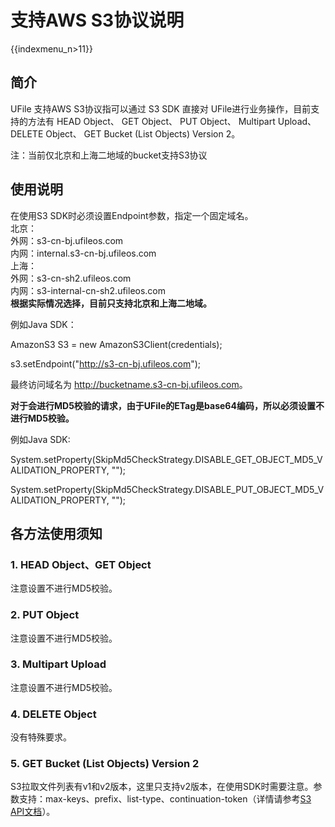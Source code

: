 # 支持AWS S3协议说明

{{indexmenu_n>11}}

## 简介

UFile 支持AWS S3协议指可以通过 S3 SDK 直接对 UFile进行业务操作，目前支持的方法有 HEAD Object、 GET
Object、 PUT Object、 Multipart Upload、 DELETE Object、 GET Bucket (List
Objects) Version 2。

注：当前仅北京和上海二地域的bucket支持S3协议

## 使用说明

在使用S3 SDK时必须设置Endpoint参数，指定一个固定域名。  
北京：  
外网：s3-cn-bj.ufileos.com  
内网：internal.s3-cn-bj.ufileos.com  
上海：  
外网：s3-cn-sh2.ufileos.com  
内网：s3-internal-cn-sh2.ufileos.com  
**根据实际情况选择，目前只支持北京和上海二地域。**

例如Java SDK：

AmazonS3 S3 = new AmazonS3Client(credentials);

s3.setEndpoint("<http://s3-cn-bj.ufileos.com>");

最终访问域名为 <http://bucketname.s3-cn-bj.ufileos.com>。

**对于会进行MD5校验的请求，由于UFile的ETag是base64编码，所以必须设置不进行MD5校验。**

例如Java SDK:

System.setProperty(SkipMd5CheckStrategy.DISABLE\_GET\_OBJECT\_MD5\_VALIDATION\_PROPERTY,
"");

System.setProperty(SkipMd5CheckStrategy.DISABLE\_PUT\_OBJECT\_MD5\_VALIDATION\_PROPERTY,
"");

## 各方法使用须知

### 1. HEAD Object、GET Object

注意设置不进行MD5校验。

### 2. PUT Object

注意设置不进行MD5校验。

### 3. Multipart Upload

注意设置不进行MD5校验。

### 4. DELETE Object

没有特殊要求。

### 5. GET Bucket (List Objects) Version 2

S3拉取文件列表有v1和v2版本，这里只支持v2版本，在使用SDK时需要注意。参数支持：max-keys、prefix、list-type、continuation-token（详情请参考[S3
API文档](http://docs.aws.amazon.com/zh_cn/AmazonS3/latest/API/Welcome.html)）。

